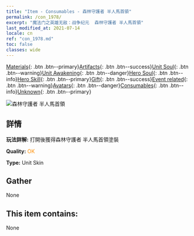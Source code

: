 ```yaml
---
title: "Item - Consumables - 森林守護者 半人馬首領"
permalink: /con_1978/
excerpt: "魔法门之英雄无敌：战争纪元  森林守護者 半人馬首領"
last_modified_at: 2021-07-14
locale: cn
ref: "con_1978.md"
toc: false
classes: wide
---
```

 [Materials](/ItemsCN/){: .btn .btn--primary}[Artifacts](/ItemsCN/Artifacts/){: .btn .btn--success}[Unit Soul](/ItemsCN/UnitSoul/){: .btn .btn--warning}[Unit Awakening](/ItemsCN/UnitAwakening/){: .btn .btn--danger}[Hero Soul](/ItemsCN/HeroSoul/){: .btn .btn--info}[Hero Skill](/ItemsCN/HeroSkill/){: .btn .btn--primary}[Gift](/ItemsCN/Gift/){: .btn .btn--success}[Event related](/ItemsCN/Events/){: .btn .btn--warning}[Avatars](/ItemsCN/Avatars/){: .btn .btn--danger}[Consumables](/ItemsCN/Consumables/){: .btn .btn--info}[Unknown](/ItemsCN/Unknown/){: .btn .btn--primary}

 ![森林守護者 半人馬首領](/images/u/ti_banrenmapifu.jpg)

## 詳情
 **玩法詳解:** 打開後獲得森林守護者 半人馬首領塗裝

 **Quality:** <span style="color: #FF8C00">OK</span>

 **Type:** Unit Skin

## Gather

  None

## This item contains:

  None

